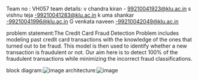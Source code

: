 Team no :  VH057
team details:
v chandra kiran - 99210041923@klu.ac.in
s vishnu teja -99210041283@klu.ac.in
k uma shankar -99210041996@klu.ac.in
G venkata naveen -99210042049@klu.ac.in

problem statement:The Credit Card Fraud Detection Problem includes
modeling past credit card transactions with the
knowledge of the ones that turned out to be fraud. This
model is then used to identify whether a new transaction
is fraudulent or not. Our aim here is to detect 100% of the
fraudulent transactions while minimizing the incorrect
fraud classifications.

block diagram:![image](https://github.com/chandra994/kiran225/assets/158493650/c9c05fb6-9199-4266-934a-844449994414)
architecture:![image](https://github.com/chandra994/kiran225/assets/158493650/2b6ebf51-0016-4669-a164-145cb18ca2a0)

